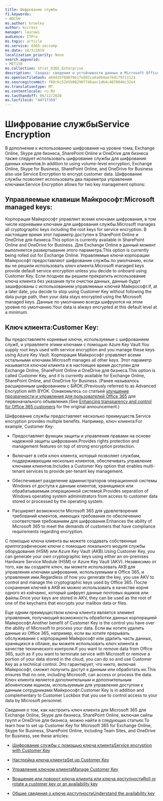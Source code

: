 ```yaml
---
title: Шифрование службы
f1.keywords:
- NOCSH
ms.author: krowley
author: kccross
manager: laurawi
audience: ITPro
ms.topic: article
ms.service: O365-seccomp
ms.date: 10/3/2019
localization_priority: None
search.appverid:
- MET150
ms.collection: Strat_O365_Enterprise
description: 'Сводка: сведения о устойчивости данных в Microsoft Office 365.'
ms.openlocfilehash: e69d35f08070e1fe092ca8a9b4aef6d179711121
ms.sourcegitcommit: f80c6c52e5b08290f74baec1d64c4070046c32e4
ms.translationtype: MT
ms.contentlocale: ru-RU
ms.lasthandoff: 06/12/2020
ms.locfileid: "44717350"
---
```

# <a name="service-encryption"></a><span data-ttu-id="8f93d-103">Шифрование службы</span><span class="sxs-lookup"><span data-stu-id="8f93d-103">Service Encryption</span></span>

<span data-ttu-id="8f93d-104">В дополнение к использованию шифрования на уровне тома, Exchange Online, Skype для бизнеса, SharePoint Online и OneDrive для бизнеса также следует использовать шифрование службы для шифрования данных клиентов.</span><span class="sxs-lookup"><span data-stu-id="8f93d-104">In addition to using volume-level encryption, Exchange Online, Skype for Business, SharePoint Online, and OneDrive for Business also use Service Encryption to encrypt customer data.</span></span> <span data-ttu-id="8f93d-105">Шифрование службы позволяет использовать два параметра управления ключами:</span><span class="sxs-lookup"><span data-stu-id="8f93d-105">Service Encryption allows for two key management options:</span></span>

## <a name="microsoft-managed-keys"></a><span data-ttu-id="8f93d-106">Управляемые клавиши Майкрософт:</span><span class="sxs-lookup"><span data-stu-id="8f93d-106">Microsoft managed keys:</span></span> 
<span data-ttu-id="8f93d-107">Корпорация Майкрософт управляет всеми ключами шифрования, в том числе корневыми ключами для шифрования службы.</span><span class="sxs-lookup"><span data-stu-id="8f93d-107">Microsoft manages all cryptographic keys including the root keys for service encryption.</span></span> <span data-ttu-id="8f93d-108">В настоящее время этот параметр доступен в SharePoint Online и OneDrive для бизнеса.</span><span class="sxs-lookup"><span data-stu-id="8f93d-108">This option is currently available in SharePoint Online and OneDrive for Business.</span></span> <span data-ttu-id="8f93d-109">Для Exchange Online в данный момент выполняется развертывание этого параметра.</span><span class="sxs-lookup"><span data-stu-id="8f93d-109">This option is currently being rolled out for Exchange Online.</span></span> <span data-ttu-id="8f93d-110">Управляемые ключи корпорации Майкрософт предоставляют шифрование службы по умолчанию, если вы не решили использовать ключ клиента.</span><span class="sxs-lookup"><span data-stu-id="8f93d-110">Microsoft managed keys provide default service encryption unless you decide to onboard using Customer Key.</span></span> <span data-ttu-id="8f93d-111">Если позднее вы решили прекратить использование ключа клиента без указания пути очистки данных, данные будут зашифрованы с использованием управляемых ключей Майкрософт.</span><span class="sxs-lookup"><span data-stu-id="8f93d-111">If, at a later date, you decide to stop using Customer Key without following the data purge path, then your data stays encrypted using the Microsoft managed keys.</span></span> <span data-ttu-id="8f93d-112">Данные по умолчанию всегда шифруются на этом уровне по умолчанию.</span><span class="sxs-lookup"><span data-stu-id="8f93d-112">Your data is always encrypted at this default level at a minimum.</span></span> 

## <a name="customer-key"></a><span data-ttu-id="8f93d-113">Ключ клиента:</span><span class="sxs-lookup"><span data-stu-id="8f93d-113">Customer Key:</span></span> 
<span data-ttu-id="8f93d-114">Вы предоставляете корневые ключи, используемые с шифрованием служб, и управляете этими ключами с помощью Azure Key Vault.</span><span class="sxs-lookup"><span data-stu-id="8f93d-114">You supply root keys used with service encryption and you manage these keys using Azure Key Vault.</span></span> <span data-ttu-id="8f93d-115">Корпорация Майкрософт управляет всеми остальными ключами.</span><span class="sxs-lookup"><span data-stu-id="8f93d-115">Microsoft manages all other keys.</span></span> <span data-ttu-id="8f93d-116">Этот параметр называется ключом клиента и в настоящее время доступен для Exchange Online, SharePoint Online и OneDrive для бизнеса.</span><span class="sxs-lookup"><span data-stu-id="8f93d-116">This option is called Customer Key, and it is currently available for Exchange Online, SharePoint Online, and OneDrive for Business.</span></span> <span data-ttu-id="8f93d-117">(Ранее называлось расширенным шифрованием с БЙОК.</span><span class="sxs-lookup"><span data-stu-id="8f93d-117">(Previously referred to as Advanced Encryption with BYOK.</span></span> <span data-ttu-id="8f93d-118">Ознакомьтесь со статьей [улучшение прозрачности и управления для пользователей Office 365](https://blogs.office.com/2015/04/21/enhancing-transparency-and-control-for-office-365-customers/) для первоначального объявления.)</span><span class="sxs-lookup"><span data-stu-id="8f93d-118">See [Enhancing transparency and control for Office 365 customers](https://blogs.office.com/2015/04/21/enhancing-transparency-and-control-for-office-365-customers/) for the original announcement.)</span></span>

<span data-ttu-id="8f93d-119">Шифрование службы предоставляет несколько преимуществ.</span><span class="sxs-lookup"><span data-stu-id="8f93d-119">Service encryption provides multiple benefits.</span></span> <span data-ttu-id="8f93d-120">Например, ключ клиента:</span><span class="sxs-lookup"><span data-stu-id="8f93d-120">For example, Customer Key:</span></span>

- <span data-ttu-id="8f93d-121">Предоставляет функции защиты и управления правами на основе надежной защиты шифрования.</span><span class="sxs-lookup"><span data-stu-id="8f93d-121">Provides rights protection and management features on top of strong encryption protection.</span></span>

- <span data-ttu-id="8f93d-122">Включает в себя ключ клиента, который позволяет службам, поддерживающим несколько клиентов, обеспечивать управление ключами клиентов.</span><span class="sxs-lookup"><span data-stu-id="8f93d-122">Includes a Customer Key option that enables multi-tenant services to provide per-tenant key management.</span></span>

- <span data-ttu-id="8f93d-123">Обеспечивает разделение администраторов операционной системы Windows от доступа к данным клиентов, хранящимся или обрабатываемым операционной системой.</span><span class="sxs-lookup"><span data-stu-id="8f93d-123">Provides separation of Windows operating system administrators from access to customer data stored or processed by the operating system.</span></span>

- <span data-ttu-id="8f93d-124">Расширяет возможности Microsoft 365 для удовлетворения требований клиентов, имеющих требования по обеспечению соответствия требованиям для шифрования.</span><span class="sxs-lookup"><span data-stu-id="8f93d-124">Enhances the ability of Microsoft 365 to meet the demands of customers that have compliance requirements regarding encryption.</span></span>

<span data-ttu-id="8f93d-125">С помощью ключа клиента вы можете создавать собственные криптографические ключи с помощью локального модуля службы оборудования (HSM) или Azure Key Vault (АКВ).</span><span class="sxs-lookup"><span data-stu-id="8f93d-125">Using Customer Key, you can generate your own cryptographic keys using either an on-premises Hardware Service Module (HSM) or Azure Key Vault (AKV).</span></span> <span data-ttu-id="8f93d-126">Независимо от того, как вы создаете ключ, вы можете использовать АКВ для управления ключами шифрования, используемыми в Office 365, и управления ими.</span><span class="sxs-lookup"><span data-stu-id="8f93d-126">Regardless of how you generate the key, you use AKV to control and manage the cryptographic keys used by Office 365.</span></span> <span data-ttu-id="8f93d-127">После сохранения ключей в АКВ их можно использовать в качестве корня одного из кэйчаинс, который шифрует данные почтовых ящиков или файлы.</span><span class="sxs-lookup"><span data-stu-id="8f93d-127">Once your keys are stored in AKV, they can be used as the root of one of the keychains that encrypts your mailbox data or files.</span></span>

<span data-ttu-id="8f93d-128">Еще одним преимуществом ключа клиента является элемент управления, получающий возможность обработки данных корпорацией Майкрософт.</span><span class="sxs-lookup"><span data-stu-id="8f93d-128">Another benefit of Customer Key is the control you have over the ability of Microsoft to process your data.</span></span> <span data-ttu-id="8f93d-129">Если вы хотите удалить данные из Office 365, например, если вы хотите прерывать обслуживание с корпорацией Майкрософт или удалить часть данных, хранящихся в облаке, вы можете использовать ключ клиента в качестве технического контроля.</span><span class="sxs-lookup"><span data-stu-id="8f93d-129">If you want to remove data from Office 365, such as if you want to terminate service with Microsoft or remove a portion of your data stored in the cloud, you can do so and use Customer Key as a technical control.</span></span> <span data-ttu-id="8f93d-130">Это гарантирует, что никто, включая Майкрософт, сможет получить доступ к данным или обработать их.</span><span class="sxs-lookup"><span data-stu-id="8f93d-130">This ensures that no one, including Microsoft, can access or process the data.</span></span> <span data-ttu-id="8f93d-131">Ключ клиента является дополнительным и дополнительным абонентским ящиком, используемым для управления доступом к данным сотрудниками Майкрософт.</span><span class="sxs-lookup"><span data-stu-id="8f93d-131">Customer Key is in addition and complementary to Customer Lockbox that you use to control access to your data by Microsoft personnel.</span></span>

<span data-ttu-id="8f93d-132">Сведения о том, как настроить ключ клиента для Microsoft 365 для Exchange Online, Skype для бизнеса, SharePoint Online, включая сайты групп и OneDrive для бизнеса, можно найти в следующих статьях:</span><span class="sxs-lookup"><span data-stu-id="8f93d-132">To learn how to set up Customer Key for Microsoft 365 for Exchange Online, Skype for Business, SharePoint Online, including Team Sites, and OneDrive for Business, see these articles:</span></span>

- [<span data-ttu-id="8f93d-133">Шифрование службы с помощью ключа клиента</span><span class="sxs-lookup"><span data-stu-id="8f93d-133">Service encryption with Customer Key</span></span>](customer-key-overview.md)

- [<span data-ttu-id="8f93d-134">Настройка ключа клиента</span><span class="sxs-lookup"><span data-stu-id="8f93d-134">Set up Customer Key</span></span>](customer-key-set-up.md)

- [<span data-ttu-id="8f93d-135">Управление ключом клиента</span><span class="sxs-lookup"><span data-stu-id="8f93d-135">Manage Customer Key</span></span>](customer-key-manage.md)

- [<span data-ttu-id="8f93d-136">Вращение или поворот ключа клиента или ключа доступности</span><span class="sxs-lookup"><span data-stu-id="8f93d-136">Roll or rotate a customer key or an availability key</span></span>](customer-key-availability-key-roll.md)

- [<span data-ttu-id="8f93d-137">Общие сведения о ключе доступности</span><span class="sxs-lookup"><span data-stu-id="8f93d-137">Understand the availability key</span></span>](customer-key-availability-key-understand.md)

